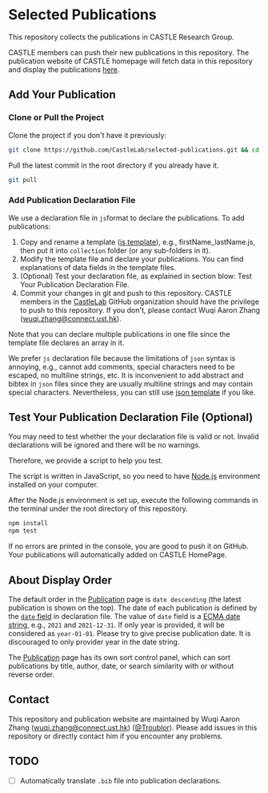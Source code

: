 # Selected Publications

This repository collects the publications in CASTLE Research Group. 

CASTLE members can push their new publications in this repository. 
The publication website of CASTLE homepage will fetch data in this repository and display the publications [here](http://sccpu2.cse.ust.hk/castle/publication/).

## Add Your Publication

### Clone or Pull the Project

Clone the project if you don't have it previously:
```bash
git clone https://github.com/CastleLab/selected-publications.git && cd selected-publications
```

Pull the latest commit in the root directory if you already have it.
```bash
git pull
```

### Add Publication Declaration File

We use a declaration file in `js`format to declare the publications.
To add publications:
1. Copy and rename a template ([js template](./publications.template.js)), e.g., firstName_lastName.js, then put it into `collection` folder (or any sub-folders in it).
2. Modify the template file and declare your publications. You can find explanations of data fields in the template files.
3. (Optional) Test your declaration file, as explained in section blow: Test Your Publication Declaration File.
3. Commit your changes in git and push to this repository. CASTLE members in the [CastleLab](https://github.com/CastleLab) GitHub organization should have the privilege to push to this repository. If you don't, please contact Wuqi Aaron Zhang (wuqi.zhang@connect.ust.hk).
   
Note that you can declare multiple publications in one file since the template file declares an array in it.

We prefer `js` declaration file because the limitations of `json` syntax is annoying, e.g., cannot add comments, special characters need to be escaped, no multiline strings, etc. 
It is inconvenient to add abstract and bibtex in `json` files since they are usually multiline strings and may contain special characters. 
Nevertheless, you can still use [json template](./publications.template.json) if you like. 


## Test Your Publication Declaration File (Optional)

You may need to test whether the your declaration file is valid or not. 
Invalid declarations will be ignored and there will be no warnings. 

Therefore, we provide a script to help you test. 

The script is written in JavaScript, so you need to have [Node.js](https://nodejs.org/en/) environment installed on your computer. 

After the Node.js environment is set up, execute the following commands in the terminal under the root directory of this repository.
```bash
npm install
npm test
```

If no errors are printed in the console, you are good to push it on GitHub. 
Your publications will automatically added on CASTLE HomePage. 

## About Display Order

The default order in the [Publication](http://sccpu2.cse.ust.hk/castle/publication/) page is `date descending` (the latest publication is shown on the top).
The date of each publication is defined by the [`date` field](./publications.template.js#L4) in declaration file. 
The value of `date` field is a [ECMA date string](https://262.ecma-international.org/11.0/#sec-date-time-string-format), e.g., `2021` and `2021-12-31`. 
If only year is provided, it will be considered as `year-01-01`. 
Please try to give precise publication date. 
It is discouraged to only provider year in the date string. 

The [Publication](http://sccpu2.cse.ust.hk/castle/publication/) page has its own sort control panel, which can sort publications by title, author, date, or search similarity with or without reverse order. 


## Contact

This repository and publication website are maintained by Wuqi Aaron Zhang (wuqi.zhang@connect.ust.hk) ([@Troublor](https://github.com/Troublor)).
Please add issues in this repository or directly contact him if you encounter any problems. 

## TODO

- [ ] Automatically translate `.bib` file into publication declarations.
